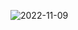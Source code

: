 ![2022-11-09](https://user-images.githubusercontent.com/114208839/200781227-2084909b-74a6-4a1d-bd3e-d5963c990169.png)
